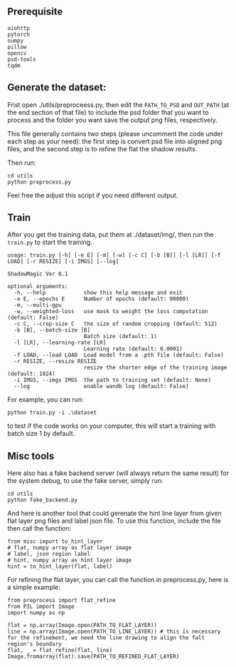 ## Prerequisite

```
aiohttp
pytorch
numpy
pillow
opencv
psd-tools
tqdm
```

## Generate the dataset:

Frist open ./utils/preproceess.py, then edit the `PATH_TO_PSD` and `OUT_PATH` (at the end section of that file) to include the psd folder that 
you want to process and the folder you want save the output png files, respectively. 

This file generally contains two steps (please uncomment the code under each step as your need):
the first step is convert psd file into aligned png files, and the second step is to refine the flat the shadow results. 

Then run:
```
cd utils
python preprocess.py
```
Feel free the adjust this script if you need different output.

## Train
After you get the training data, put them at ./dataset/img/, then run the `train.py` to start the training. 

```
usage: train.py [-h] [-e E] [-m] [-w] [-c C] [-b [B]] [-l [LR]] [-f LOAD] [-r RESIZE] [-i IMGS] [--log]

ShadowMagic Ver 0.1

optional arguments:
  -h, --help            show this help message and exit
  -e E, --epochs E      Number of epochs (default: 90000)
  -m, --multi-gpu
  -w, --weighted-loss   use mask to weight the loss computation (default: False)
  -c C, --crop-size C   the size of random cropping (default: 512)
  -b [B], --batch-size [B]
                        Batch size (default: 1)
  -l [LR], --learning-rate [LR]
                        Learning rate (default: 0.0001)
  -f LOAD, --load LOAD  Load model from a .pth file (default: False)
  -r RESIZE, --resize RESIZE
                        resize the shorter edge of the training image (default: 1024)
  -i IMGS, --imgs IMGS  the path to training set (default: None)
  --log                 enable wandb log (default: False)
```

For example, you can run:
```
python train.py -i .\dataset
```
to test if the code works on your computer, this will start a training with batch size 1 by default.

## Misc tools
Here also has a fake backend server (will always return the same result) for the system debug, to use the fake server, simply run:
```
cd utils
python fake_backend.py
```
And here is another tool that could gerenate the hint line layer from given flat layer png files and label json file. To use this function, include the file then call the function:
```
from misc import to_hint_layer
# flat, numpy array as flat layer image
# label, json region label 
# hint, numpy array as hint layer image
hint = to_hint_layer(flat, label)
```
For refining the flat layer, you can call the function in preprocess.py, here is a simple example:
```
from preprocess import flat_refine
from PIL import Image
import numpy as np

flat = np.array(Image.open(PATH_TO_FLAT_LAYER))
line = np.array(Image.open(PATH_TO_LINE_LAYER)) # this is necessary for the refinement, we need the line drawing to align the falt region's boundary
flat, _ = flat_refine(flat, line)
Image.fromarray(flat).save(PATH_TO_REFINED_FLAT_LAYER)
```
